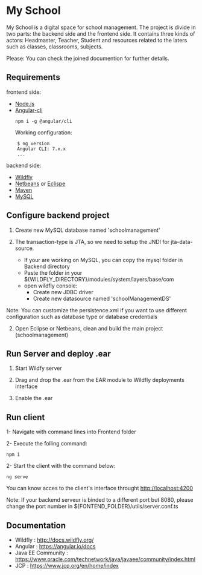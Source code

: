 # My School

My School is a digital space for school management. 
The project is divide in two parts: the backend side and the frontend side.
It contains three kinds of actors: Headmaster, Teacher, Student and resources related to the laters such as classes, classrooms, subjects. 

Please: You can check the joined documention for further details.

## Requirements
 frontend side:
- [Node.js](https://nodejs.org)
- [Angular-cli](https://cli.angular.io/)
  ```
  npm i -g @angular/cli
  ```
    Working configuration:

```
    $ ng version
    Angular CLI: 7.x.x
    ...
```
backend side:
- [Wildfly](http://wildfly.org/downloads/)
- [Netbeans](https://fr.netbeans.org/) or [Eclispe](https://www.eclipse.org/downloads/)
- [Maven](https://maven.apache.org/)
- [MySQL](https://www.mysql.com/fr/)

## Configure backend project
1) Create new MySQL database named 'schoolmanagement'

2) The transaction-type is JTA, so we need to setup the JNDI for jta-data-source.

    - If your are working on MySQL, you can copy the mysql folder in Backend directory
    - Paste the folder in your ${WILDFLY_DIRECTORY}/modules/system/layers/base/com
    - open wildfly console:
        * Create new JDBC driver
        * Create new datasource named 'schoolManagementDS'  

Note: You can customize the persistence.xml if you want to use different configuration such as database type or database credentials

2) Open Eclipse or Netbeans, clean and build the main project (schoolmanagement)

## Run Server and deploy .ear

1) Start Wildfy server

2) Drag and drop the .ear from the EAR module to Wildfly deployments interface

3) Enable the .ear

## Run client

1- Navigate with command lines into Frontend folder

2- Execute the folling command:
```
npm i
```
2- Start the client with the command below:
```
ng serve
```

You can know acces to the client's interface throught [http://localhost:4200](http://localhost:4200)

Note: If your backend serveur is binded to a different port but 8080, please change the port number in ${FONTEND_FOLDER}/utils/server.conf.ts
 
## Documentation

- Wildfly : http://docs.wildfly.org/
- Angular : https://angular.io/docs
- Java EE Community : https://www.oracle.com/technetwork/java/javaee/community/index.html
- JCP : https://www.jcp.org/en/home/index
